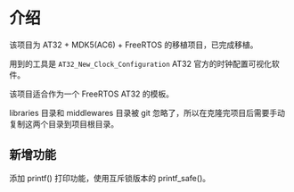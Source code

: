 # 介绍

该项目为 AT32 + MDK5(AC6) + FreeRTOS 的移植项目，已完成移植。

用到的工具是 `AT32_New_Clock_Configuration` AT32 官方的时钟配置可视化软件。

该项目适合作为一个 FreeRTOS AT32 的模板。

libraries 目录和 middlewares 目录被 git 忽略了，所以在克隆完项目后需要手动复制这两个目录到项目根目录。

## 新增功能

添加 printf() 打印功能，使用互斥锁版本的 printf_safe()。

